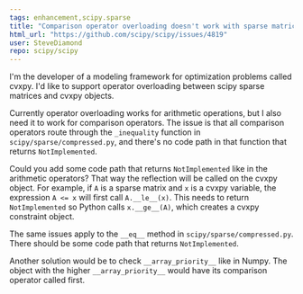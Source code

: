 ```yaml
---
tags: enhancement,scipy.sparse
title: "Comparison operator overloading doesn't work with sparse matrices"
html_url: "https://github.com/scipy/scipy/issues/4819"
user: SteveDiamond
repo: scipy/scipy
---
```


I'm the developer of a modeling framework for optimization problems called cvxpy. I'd like to support operator overloading between scipy sparse matrices and cvxpy objects.

Currently operator overloading works for arithmetic operations, but I also need it to work for comparison operators. The issue is that all comparison operators route through the `_inequality` function in `scipy/sparse/compressed.py`, and there's no code path in that function that returns `NotImplemented`. 

Could you add some code path that returns `NotImplemented` like in the arithmetic operators? That way the reflection will be called on the cvxpy object. For example, if `A` is a sparse matrix and `x` is a cvxpy variable, the expression `A <= x` will first call `A.__le__(x)`. This needs to return `NotImplemented` so Python calls `x.__ge__(A)`, which creates a cvxpy constraint object.

The same issues apply to the `__eq__` method in `scipy/sparse/compressed.py`. There should be some code path that returns `NotImplemented`.

Another solution would be to check `__array_priority__` like in Numpy. The object with the higher `__array_priority__` would have its comparison operator called first.

